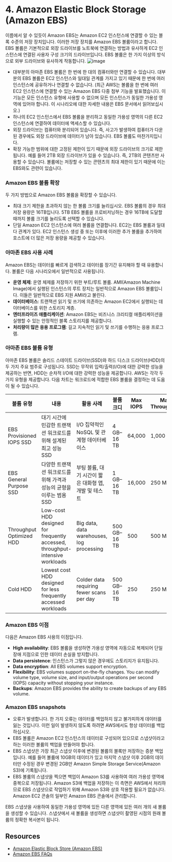 # 4. Amazon Elastic Block Storage (Amazon EBS)
이름에서 알 수 있듯이 Amazon EBS는 Amazon EC2 인스턴스에 연결할 수 있는 블록 수준의 저장 장치입니다. 이러한 저장 장치를 Amazon EBS 볼륨이라고 합니다. EBS 볼륨은 기본적으로 외장 드라이브를 노트북에 연결하는 방법과 유사하게 EC2 인스턴스에 연결된 사용자 구성 크기의 드라이브입니다. EBS 볼륨은 한 가지 이상의 방식으로 외부 드라이브와 유사하게 작동합니다.
![image](https://github.com/user-attachments/assets/7607a5df-c53a-401c-9743-9362d070dc1e)

* 대부분의 아마존 EBS 볼륨은 한 번에 한 대의 컴퓨터와만 연결할 수 있습니다. 대부분의 EBS 볼륨은 EC2 인스턴스와 일대일 관계를 가지고 있기 때문에 한 번에 여러 인스턴스에 공유하거나 연결할 수 없습니다. (최근 AWS는 볼륨을 한 번에 여러 EC2 인스턴스에 연결할 수 있는 Amazon EBS 다중 첨부 기능을 발표했습니다. 이 기능은 모든 인스턴스 유형에 사용할 수 없으며 모든 인스턴스가 동일한 가용성 영역에 있어야 합니다. 이 시나리오에 대한 자세한 내용은 EBS 문서에서 읽어보십시오.)
* 하나의 EC2 인스턴스에서 EBS 볼륨을 분리하고 동일한 가용성 영역의 다른 EC2 인스턴스에 연결하여 데이터에 액세스할 수 있습니다.
* 외장 드라이브는 컴퓨터와 분리되어 있습니다. 즉, 사고가 발생하여 컴퓨터가 다운된 경우에도 외장 드라이브에 데이터가 남아 있습니다. EBS 볼륨도 마찬가지입니다.
* 확장 가능한 범위에 대한 고정된 제한이 있기 때문에 외장 드라이브의 크기로 제한됩니다. 예를 들어 2TB 외장 드라이브가 있을 수 있습니다. 즉, 2TB의 콘텐츠만 사용할 수 있습니다. 볼륨에는 저장할 수 있는 콘텐츠의 최대 제한이 있기 때문에 이는 EBS와도 관련이 있습니다.

### Amazon EBS 볼륨 확장
두 가지 방법으로 Amazon EBS 볼륨을 확장할 수 있습니다.

* 최대 크기 제한을 초과하지 않는 한 볼륨 크기를 늘리십시오. EBS 볼륨의 경우 최대 저장 용량은 16TB입니다. 5TB EBS 볼륨을 프로비저닝하는 경우 16TB에 도달할 때까지 볼륨 크기를 늘리도록 선택할 수 있습니다.
* 단일 Amazon EC2 인스턴스에 여러 볼륨을 연결합니다. EC2는 EBS 볼륨과 일대다 관계가 있다. EC2 인스턴스 생성 중 또는 이후에 이러한 추가 볼륨을 추가하여 호스트에 더 많은 저장 용량을 제공할 수 있습니다.

### 아마존 EBS 사용 사례
Amazon EBS는 데이터를 빠르게 검색하고 데이터를 장기간 유지해야 할 때 유용합니다. 볼륨은 다음 시나리오에서 일반적으로 사용됩니다.

* **운영 체제**: 운영 체제를 저장하기 위한 부트/루트 볼륨. AMI(Amazon Machine Image)에서 실행된 인스턴스의 루트 장치는 일반적으로 Amazon EBS 볼륨입니다. 이들은 일반적으로 EBS 지원 AMI라고 불린다.
* **데이터베이스**: 트랜잭션 읽기 및 쓰기에 의존하는 Amazon EC2에서 실행되는 데이터베이스를 위한 스토리지 계층.
* **엔터프라이즈 애플리케이션**: Amazon EBS는 비즈니스 크리티컬 애플리케이션을 실행할 수 있는 안정적인 블록 스토리지를 제공합니다.
* **처리량이 많은 응용 프로그램**: 길고 지속적인 읽기 및 쓰기를 수행하는 응용 프로그램.

### 아마존 EBS 볼륨 유형
아마존 EBS 볼륨은 솔리드 스테이트 드라이브(SSD)와 하드 디스크 드라이브(HDD)의 두 가지 주요 범주로 구성됩니다. SSD는 무작위 입력/출력(I/O)에 대한 강력한 성능을 제공하는 반면, HDD는 순차적 I/O에 대한 강력한 성능을 제공합니다. AWS는 각각 두 가지 유형을 제공합니다.
다음 차트는 워크로드에 적합한 EBS 볼륨을 결정하는 데 도움이 될 수 있습니다.
<table>
  <thead>
    <tr>
      <th>
        볼륨 유형
      </th>
      <th>
        내용
      </th>
      <th>
        활용 사례
      </th>
      <th>
        볼륨 크디
      </th>
      <th>
        Max IOPS
      </th>
      <th>
        Max Throughput
      </th>
    </tr>
  </thead>
  <tbody>
	  <tr>
      <td>EBS Provisioned IOPS SSD</td>
      <td>대기 시간에 민감한 트랜잭션 워크로드를 위해 설계된 최고 성능 SSD</td>
      <td>I/O 집약적인 NoSQL 및 관계형 데이터베이스</td>
      <td>4 GB–16 TB</td>
      <td>64,000</td>
      <td>1,000 MB/s</td>
    </tr>
    <tr>
      <td>EBS General Purpose SSD</td>
      <td>다양한 트랜잭션 워크로드를 위해 가격과 성능의 균형을 이루는 범용 SSD</td>
      <td>부팅 볼륨, 대기 시간이 짧은 대화형 앱, 개발 및 테스트</td>
      <td>1 GB–16 TB</td>
      <td>16,000</td>
      <td>250 MB/s</td>
    </tr>
    <tr>
      <td>Throughput Optimized HDD</td>
      <td>Low-cost HDD designed for frequently accessed, throughput-intensive workloads</td>
      <td>Big data, data warehouses, log processing</td>
      <td>500 GB–16 TB</td>
      <td>500</td>
      <td>500 MB/s</td>
    </tr>
    <tr>
      <td>Cold HDD</td>
      <td>Lowest cost HDD designed for less frequently accessed workloads</td>
      <td>Colder data requiring fewer scans per day</td>
      <td>500 GB–16 TB</td>
      <td>250</td>
      <td>250 MB/s</td>
    </tr>
  </tbody>
</table>

### Amazon EBS 이점
다음은 Amazon EBS 사용의 이점입니다.

* **High availability**: EBS 볼륨을 생성하면 가용성 영역에 자동으로 복제되어 단일 장애 지점으로 인한 데이터 손실을 방지합니다.
* **Data persistence**: 인스턴스가 그렇지 않은 경우에도 스토리지가 유지됩니다.
* **Data encryption**: All EBS volumes support encryption.
* **Flexibility**: EBS volumes support on-the-fly changes. You can modify volume type, volume size, and input/output operations per second (IOPS) capacity without stopping your instance.
* **Backups**: Amazon EBS provides the ability to create backups of any EBS volume.

### Amazon EBS snapshots
- 오류가 발생합니다. 한 가지 오류는 데이터를 백업하지 않고 불가피하게 데이터를 잃는 것입니다. 이런 일이 발생하지 않도록 하려면 AWS에서도 항상 데이터를 백업하십시오.
- EBS 볼륨은 Amazon EC2 인스턴스의 데이터로 구성되어 있으므로 스냅샷이라고 하는 이러한 볼륨의 백업을 만들어야 합니다.
- EBS 스냅샷은 가장 최근 스냅샷 이후에 변경된 볼륨의 블록만 저장하는 증분 백업입니다. 예를 들어 볼륨에 10GB의 데이터가 있고 마지막 스냅샷 이후 2GB의 데이터만 수정된 경우 변경된 2GB만 Amazon Simple Storage Service(Amazon S3)에 기록됩니다.
- EBS 볼륨의 스냅샷을 찍으면 백업이 Amazon S3를 사용하여 여러 가용성 영역에 중복으로 저장됩니다. Amazon S3에 백업을 저장하는 이 측면은 AWS에서 처리하므로 EBS 스냅샷으로 작업하기 위해 Amazon S3와 상호 작용할 필요가 없습니다. Amazon EC2 콘솔의 일부인 Amazon EBS 콘솔에서 관리합니다.

EBS 스냅샷을 사용하여 동일한 가용성 영역에 있든 다른 영역에 있든 여러 개의 새 볼륨을 생성할 수 있습니다. 스냅샷에서 새 볼륨을 생성하면 스냅샷이 촬영된 시점의 원래 볼륨의 정확한 복사본이 됩니다.
## Resources
* [Amazon Elastic Block Store (Amazon EBS)](https://docs.aws.amazon.com/AWSEC2/latest/UserGuide/AmazonEBS.html)
* [Amazon EBS FAQs](https://aws.amazon.com/ebs/faqs/)
